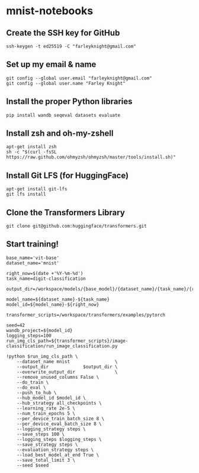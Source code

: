 # mnist-notebooks

## Create the SSH key for GitHub
```
ssh-keygen -t ed25519 -C "farleyknight@gmail.com" 
```

## Set up my email & name
```
git config --global user.email "farleyknight@gmail.com"
git config --global user.name "Farley Knight"
```

## Install the proper Python libraries
```
pip install wandb seqeval datasets evaluate
```

## Install zsh and oh-my-zshell
```
apt-get install zsh
sh -c "$(curl -fsSL https://raw.github.com/ohmyzsh/ohmyzsh/master/tools/install.sh)"
```

## Install Git LFS (for HuggingFace)
```
apt-get install git-lfs
git lfs install
```

## Clone the Transformers Library
```
git clone git@github.com:huggingface/transformers.git
```

## Start training!

```
base_name='vit-base'
dataset_name='mnist'

right_now=$(date +'%Y-%m-%d')
task_name=digit-classification

output_dir=/workspace/models/{base_model}/{dataset_name}/{task_name}/{right_now}

model_name=${dataset_name}-${task_name}
model_id=${model_name}-${right_now}

transformer_scripts=/workspace/transformers/examples/pytorch

seed=42
wandb_project=${model_id}
logging_steps=100
run_img_cls_path=${transformer_scripts}/image-classification/run_image_classification.py

!python $run_img_cls_path \
    --dataset_name mnist                 \
    --output_dir             $output_dir \
    --overwrite_output_dir               \
    --remove_unused_columns False \
    --do_train \
    --do_eval \
    --push_to_hub \
    --hub_model_id $model_id \
    --hub_strategy all_checkpoints \
    --learning_rate 2e-5 \
    --num_train_epochs 5 \
    --per_device_train_batch_size 8 \
    --per_device_eval_batch_size 8 \
    --logging_strategy steps \
    --save_steps 100 \
    --logging_steps $logging_steps \
    --save_strategy steps \
    --evaluation_strategy steps \
    --load_best_model_at_end True \
    --save_total_limit 3 \
    --seed $seed
```

